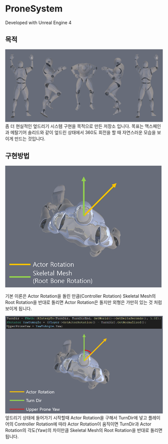 # ProneSystem

Developed with Unreal Engine 4

## 목적         
<img src="ProneImage.png" width="700">
좀 더 현실적인 엎드리기 시스템 구현을 목적으로 만든 저장소 입니다.
목표는 맥스페인과 메탈기어 솔리드와 같이 엎드린 상태에서 360도 회전을 할 때 자연스러운 모습을 보이게 만드는 것입니다.

## 구현방법
<img src="ProneImage2.png" width="500">

기본 이론은 Actor Rotation을 돌린 만큼(Controller Rotation) Skeletal Mesh의 Root Rotation을 반대로 돌리면 
Actor Rotation은 돌지만 외형은 가만히 있는 것 처럼 보이게 됩니다.

<img src="ProneImage3.png" width="700">
엎드리기 상태에 들어가기 시작할때 Actor Rotation을 구해서 TurnDir에 넣고 플레이어의 Controller Rotation에 따라 Actor Rotation이 움직이면
TurnDir과 Actor Rotation의 각도(Yaw)의 차이만큼 Skeletal Mesh의 Root Rotation을 반대로 돌리면 됩니다.
